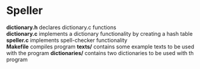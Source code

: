 # Speller
**dictionary.h** declares dictionary.c functions\
**dictionary.c** implements a dictionary functionality by creating a hash table\
**speller.c** implements spell-checker functionality\
**Makefile** compiles program
**texts/** contains some example texts to be used with the program
**dictionaries/** contains two dictionaries to be used with th program
